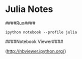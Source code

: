 Julia Notes
===========


####Run####

`ipython notebook --profile julia`


####Notebook Viewer####

(http://nbviewer.ipython.org/)
